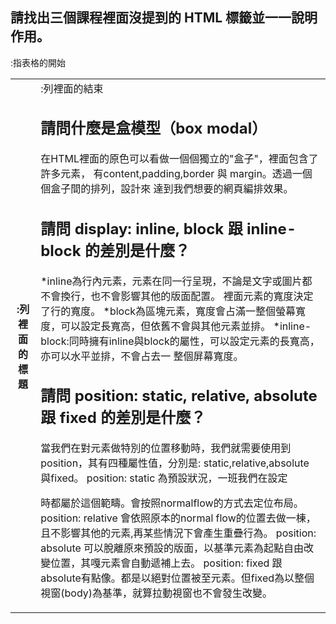 ## 請找出三個課程裡面沒提到的 HTML 標籤並一一說明作用。

<table>:指表格的開始
<th>:列裡面的標題
<td>:列裡面的結束

## 請問什麼是盒模型（box modal）

在HTML裡面的原色可以看做一個個獨立的"盒子"，裡面包含了許多元素，
有content,padding,border 與 margin。透過一個個盒子間的排列，設計來
達到我們想要的網頁編排效果。


## 請問 display: inline, block 跟 inline-block 的差別是什麼？

*inline為行內元素，元素在同一行呈現，不論是文字或圖片都不會換行，也不會影響其他的版面配置。
裡面元素的寬度決定了行的寬度。
*block為區塊元素，寬度會占滿一整個螢幕寬度，可以設定長寬高，但依舊不會與其他元素並排。
*inline-block:同時擁有inline與block的屬性，可以設定元素的長寬高，亦可以水平並排，不會占去一
整個屏幕寬度。


## 請問 position: static, relative, absolute 跟 fixed 的差別是什麼？

當我們在對元素做特別的位置移動時，我們就需要使用到position，其有四種屬性值，分別是: static,relative,absolute 與fixed。
position: static 為預設狀況，一班我們在設定<a><div><p>時都屬於這個範疇。會按照normalflow的方式去定位布局。
position: relative 會依照原本的normal flow的位置去做一棟，且不影響其他的元素,再某些情況下會產生重疊行為。
position: absolute 可以脫離原來預設的版面，以基準元素為起點自由改變位置，其嘎元素會自動遞補上去。
position: fixed 跟absolute有點像。都是以絕對位置被至元素。但fixed為以整個視窗(body)為基準，就算拉動視窗也不會發生改變。